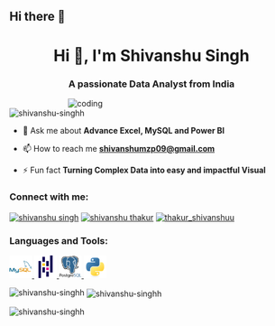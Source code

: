 ## Hi there 👋
<h1 align="center">Hi 👋, I'm Shivanshu Singh</h1>
<h3 align="center">A passionate Data Analyst from India</h3>

<img align="right" alt="coding" width="400" src="https://user-images.githubusercontent.com/55389276/140866485-8fb1c876-9a8f-4d6a-98dc-08c4981eaf70.gif">

<p align="left"> <img src="https://komarev.com/ghpvc/?username=shivanshu-singhh&label=Profile%20views&color=0e75b6&style=flat" alt="shivanshu-singhh" /> </p>

- 💬 Ask me about **Advance Excel, MySQL and Power BI**

- 📫 How to reach me **shivanshumzp09@gmail.com**

- ⚡ Fun fact **Turning Complex Data into easy and impactful Visual**

<h3 align="left">Connect with me:</h3>
<p align="left">
<a href="https://linkedin.com/in/shivanshu singh" target="blank"><img align="center" src="https://raw.githubusercontent.com/rahuldkjain/github-profile-readme-generator/master/src/images/icons/Social/linked-in-alt.svg" alt="shivanshu singh" height="30" width="40" /></a>
<a href="https://fb.com/shivanshu thakur" target="blank"><img align="center" src="https://raw.githubusercontent.com/rahuldkjain/github-profile-readme-generator/master/src/images/icons/Social/facebook.svg" alt="shivanshu thakur" height="30" width="40" /></a>
<a href="https://instagram.com/thakur_shivanshuu" target="blank"><img align="center" src="https://raw.githubusercontent.com/rahuldkjain/github-profile-readme-generator/master/src/images/icons/Social/instagram.svg" alt="thakur_shivanshuu" height="30" width="40" /></a>
</p>

<h3 align="left">Languages and Tools:</h3>
<p align="left"> <a href="https://www.mysql.com/" target="_blank" rel="noreferrer"> <img src="https://raw.githubusercontent.com/devicons/devicon/master/icons/mysql/mysql-original-wordmark.svg" alt="mysql" width="40" height="40"/> </a> <a href="https://pandas.pydata.org/" target="_blank" rel="noreferrer"> <img src="https://raw.githubusercontent.com/devicons/devicon/2ae2a900d2f041da66e950e4d48052658d850630/icons/pandas/pandas-original.svg" alt="pandas" width="40" height="40"/> </a> <a href="https://www.postgresql.org" target="_blank" rel="noreferrer"> <img src="https://raw.githubusercontent.com/devicons/devicon/master/icons/postgresql/postgresql-original-wordmark.svg" alt="postgresql" width="40" height="40"/> </a> <a href="https://www.python.org" target="_blank" rel="noreferrer"> <img src="https://raw.githubusercontent.com/devicons/devicon/master/icons/python/python-original.svg" alt="python" width="40" height="40"/> </a> </p>

<p><img align="left" src="https://github-readme-stats.vercel.app/api/top-langs?username=shivanshu-singhh&show_icons=true&locale=en&layout=compact" alt="shivanshu-singhh" /></p>

<p>&nbsp;<img align="center" src="https://github-readme-stats.vercel.app/api?username=shivanshu-singhh&show_icons=true&locale=en" alt="shivanshu-singhh" /></p>

<p><img align="center" src="https://github-readme-streak-stats.herokuapp.com/?user=shivanshu-singhh&" alt="shivanshu-singhh" /></p>
